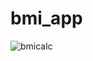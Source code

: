 # bmi_app

![bmicalc](https://github.com/poteznyszymon/Flutter_bmi_calc_app/assets/77408864/2fbdd39e-7e30-40fc-92fa-b1b7e5f39bc5)
